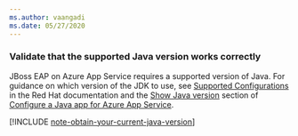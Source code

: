 ```yaml
---
ms.author: vaangadi
ms.date: 05/27/2020
---
```


### Validate that the supported Java version works correctly

JBoss EAP on Azure App Service requires a supported version of Java. For guidance on which version of the JDK to use, see [Supported Configurations](https://access.redhat.com/documentation/en-us/red_hat_jboss_enterprise_application_platform/7.2/html/7.2.0_release_notes/supported_configs) in the Red Hat documentation and the [Show Java version](/azure/app-service/configure-language-java?pivots=platform-linux#show-java-version) section of [Configure a Java app for Azure App Service](/azure/app-service/configure-language-java?pivots=platform-linux).

[!INCLUDE [note-obtain-your-current-java-version](note-obtain-your-current-java-version.md)]

